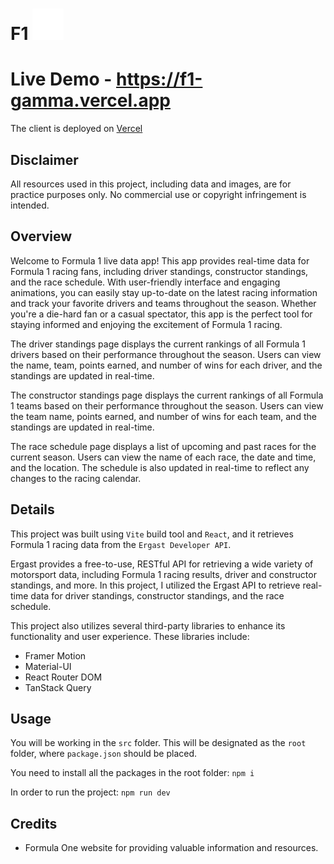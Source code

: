 # F1 <img src="/src/assets/F1-LOGO.png" alt="favicon" width="50" height="50"/>

# Live Demo - https://f1-gamma.vercel.app

The client is deployed on [Vercel](https://vercel.com/) 

## Disclaimer 

All resources used in this project, including data and images, are for practice purposes only. No commercial use or copyright infringement is intended.

## Overview

Welcome to Formula 1 live data app! This app provides real-time data for Formula 1 racing fans, including driver standings, constructor standings, and the race schedule. With user-friendly interface and engaging animations, you can easily stay up-to-date on the latest racing information and track your favorite drivers and teams throughout the season. Whether you're a die-hard fan or a casual spectator, this app is the perfect tool for staying informed and enjoying the excitement of Formula 1 racing.

The driver standings page displays the current rankings of all Formula 1 drivers based on their performance throughout the season. Users can view the name, team, points earned, and number of wins for each driver, and the standings are updated in real-time.

The constructor standings page displays the current rankings of all Formula 1 teams based on their performance throughout the season. Users can view the team name, points earned, and number of wins for each team, and the standings are updated in real-time.

The race schedule page displays a list of upcoming and past races for the current season. Users can view the name of each race, the date and time, and the location. The schedule is also updated in real-time to reflect any changes to the racing calendar.


## Details

This project was built using `Vite` build tool and `React`, and it retrieves Formula 1 racing data from the `Ergast Developer API`.

Ergast provides a free-to-use, RESTful API for retrieving a wide variety of motorsport data, including Formula 1 racing results, driver and constructor standings, and more. In this project, I utilized the Ergast API to retrieve real-time data for driver standings, constructor standings, and the race schedule.

This project also utilizes several third-party libraries to enhance its functionality and user experience. These libraries include:

- Framer Motion
- Material-UI 
- React Router DOM
- TanStack Query

## Usage 

You will be working in the `src` folder. This will be designated as the `root` folder, where `package.json` should be placed.

You need to install all the packages in the root folder: `npm i`

In order to run the project: `npm run dev`

## Credits

- Formula One website for providing valuable information and resources.